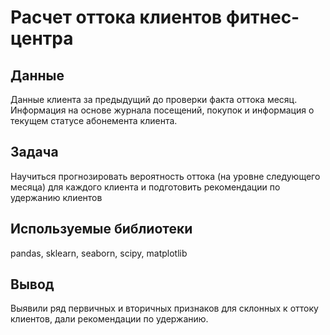 # Расчет оттока клиентов фитнес-центра

## Данные
Данные клиента за предыдущий до проверки факта оттока месяц.
Информация на основе журнала посещений, покупок и информация о текущем статусе абонемента клиента. 

## Задача
Научиться прогнозировать вероятность оттока (на уровне следующего месяца) для каждого клиента и подготовить рекомендации по удержанию клиентов

## Используемые библиотеки
pandas, sklearn, seaborn, scipy, matplotlib

## Вывод
Выявили ряд первичных и вторичных признаков для склонных к оттоку клиентов, дали рекомендации по удержанию.
